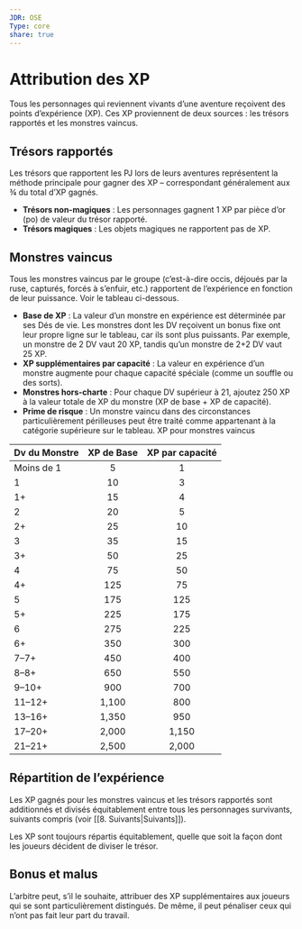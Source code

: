 ```yaml
---
JDR: OSE
Type: core
share: true
---
```

# Attribution des XP


Tous les personnages qui reviennent vivants d’une aventure reçoivent des points d’expérience (XP). Ces XP proviennent de deux sources : les trésors rapportés et les monstres vaincus.

## Trésors rapportés
Les trésors que rapportent les PJ lors de leurs aventures représentent la méthode principale pour gagner des XP – correspondant généralement aux ¾ du total d’XP gagnés.

- **Trésors non-magiques** : Les personnages gagnent 1 XP par pièce d’or (po) de valeur du trésor rapporté.
- **Trésors magiques** : Les objets magiques ne rapportent pas de XP.

## Monstres vaincus

Tous les monstres vaincus par le groupe (c’est-à-dire occis, déjoués par la ruse, capturés, forcés à s’enfuir, etc.) rapportent de l’expérience en fonction de leur puissance. Voir le tableau ci-dessous.

- **Base de XP** : La valeur d’un monstre en expérience est déterminée par ses Dés de vie. Les monstres dont les DV reçoivent un bonus fixe ont leur propre ligne sur le tableau, car ils sont plus puissants. Par exemple, un monstre de 2 DV vaut 20 XP, tandis qu’un monstre de 2+2 DV vaut 25 XP.
- **XP supplémentaires par capacité** : La valeur en expérience d’un monstre augmente pour chaque capacité spéciale (comme un souffle ou des sorts).
- **Monstres hors-charte** : Pour chaque DV supérieur à 21, ajoutez 250 XP à la valeur totale de XP du monstre (XP de base + XP de capacité).
- **Prime de risque** : Un monstre vaincu dans des circonstances particulièrement périlleuses peut être traité comme appartenant à la catégorie supérieure sur le tableau.
XP pour monstres vaincus

| Dv du Monstre  | XP de Base | XP par capacité |
| :---------- | :-----: | :----------------: |
| Moins de 1 |    5    |         1          |
| 1           |   10    |         3          |
| 1+          |   15    |         4          |
| 2           |   20    |         5          |
| 2+          |   25    |         10         |
| 3           |   35    |         15         |
| 3+          |   50    |         25         |
| 4           |   75    |         50         |
| 4+          |   125   |         75         |
| 5           |   175   |        125         |
| 5+          |   225   |        175         |
| 6           |   275   |        225         |
| 6+          |   350   |        300         |
| 7–7+        |   450   |        400         |
| 8–8+        |   650   |        550         |
| 9–10+       |   900   |        700         |
| 11–12+      |  1,100  |        800         |
| 13–16+      |  1,350  |        950         |
| 17–20+      |  2,000  |       1,150        |
| 21–21+      |  2,500  |       2,000        |

## Répartition de l’expérience

Les XP gagnés pour les monstres vaincus et les trésors rapportés sont additionnés et divisés équitablement entre tous les personnages survivants, suivants compris (voir [[8. Suivants|Suivants]]).

Les XP sont toujours répartis équitablement, quelle que soit la façon dont les joueurs décident de diviser le trésor.

## Bonus et malus

L’arbitre peut, s’il le souhaite, attribuer des XP supplémentaires aux joueurs qui se sont particulièrement distingués. De même, il peut pénaliser ceux qui n’ont pas fait leur part du travail.